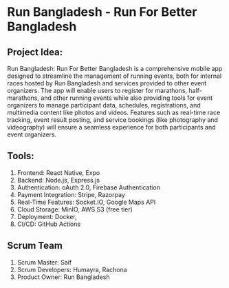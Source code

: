 # Run Bangladesh - Run For Better Bangladesh

## Project Idea: 
Run Bangladesh: Run For Better Bangladesh is a comprehensive mobile app designed to streamline the management of running events, both for internal races hosted by Run Bangladesh and services provided to other event organizers. The app will enable users to register for marathons, half-marathons, and other running events while also providing tools for event organizers to manage participant data, schedules, registrations, and multimedia content like photos and videos. Features such as real-time race tracking, event result posting, and service bookings (like photography and videography) will ensure a seamless experience for both participants and event organizers.

## Tools:
1. Frontend: React Native, Expo
2. Backend: Node.js, Express.js
3. Authentication: oAuth 2.0, Firebase Authentication 
4. Payment Integration: Stripe, Razorpay
5. Real-Time Features: Socket.IO, Google Maps API
6. Cloud Storage: MinIO, AWS S3 (free tier)
7. Deployment: Docker, 
8. CI/CD: GitHub Actions 

## Scrum Team
1. Scrum Master: Saif
2. Scrum Developers: Humayra, Rachona
3. Product Owner: Run Bangladesh   